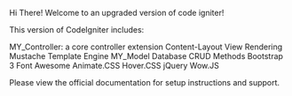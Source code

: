 Hi There! 
Welcome to an upgraded version of code igniter! 

This version of CodeIgniter includes:

MY_Controller: a core controller extension
Content-Layout View Rendering
Mustache Template Engine
MY_Model Database CRUD Methods
Bootstrap 3
Font Awesome
Animate.CSS
Hover.CSS
jQuery
Wow.JS


Please view the official documentation for setup instructions and support. 